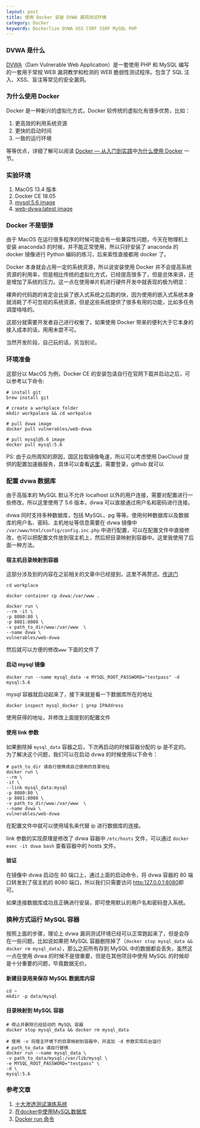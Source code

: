 ```yaml
---
layout: post
title: 使用 Docker 安装 DVWA 漏洞测试环境
category: Docker
keywords: Dockerlize DVWA XSS CSRF SSRF MySQL PHP
---
```


### DVWA 是什么

[DVWA](https://github.com/ethicalhack3r/DVWA)（Dam Vulnerable Web Application）是一套使用 PHP 和 MySQL 编写的一套用于常规 WEB 漏洞教学和检测的 WEB 脆弱性测试程序。包含了 SQL 注入、XSS、盲注等常见的安全漏洞。

### 为什么使用 Docker

Docker 是一种新兴的虚拟化方式，Docker 较传统的虚拟化有很多优势，比如：

1. 更高效的利用系统资源
2. 更快的启动时间
3. 一致的运行环境

等等优点，详细了解可以阅读 [Docker — 从入门到实践](https://legacy.gitbook.com/book/yeasy/docker_practice/details)中[为什么使用 Docker](https://yeasy.gitbooks.io/docker_practice/introduction/why.html) 一节。

### 实验环境

1. MacOS 13.4 版本
2. Docker CE 18.05
3. [mysql:5.6 image](https://github.com/mysql/mysql-docker)
4. [web-dvwa:latest image](https://hub.docker.com/r/vulnerables/web-dvwa/)

### Docker 不是银弹

由于 MacOS 在运行很多程序的时候可能会有一些兼容性问题，今天在物理机上安装 anaconda3 的时候，并不能正常使用，所以只好安装了 anaconda 的 docker 镜像进行 Python 编码的练习，后来索性直接都用 docker 了。

Docker 本身就会占用一定的系统资源，所以说安装使用 Docker 并不会提高系统资源的利用率，但是相比传统的虚拟化方式，已经提高很多了，但是总体来讲，还是增加了系统的压力。这一点在使用单片机进行硬件开发中就表现的极为明显：

裸奔的代码跑的肯定会比装了嵌入式系统之后跑的快，因为使用的嵌入式系统本身就消耗了不可忽视的系统资源，但是这些系统提供了很多有用的功能，比如多任务调度啥啥的。

这部分就需要开发者自己进行权衡了，如果使用 Docker 带来的便利大于它本身的接入成本的话，用用未尝不可。

当然开发阶段，自己玩的话，另当别论。

### 环境准备

这部分以 MacOS 为例，Docker CE 的安装包请自行在官网下载并启动之后，可以参考以下命令:

```shell
# install git
brew install git

# create a workplace folder
mkdir workpalace && cd workpalce

# pull dvwa image
docker pull vulnerables/web-dvwa

# pull mysql@5.6 image
docker pull mysql:5.6
```
PS: 由于众所周知的原因，国区拉取镜像龟速，所以可以考虑使用 DaoCloud 提供的配置加速器服务，具体可以查看[这里](http://www.daocloud.io/mirror#accelerator-doc)，需要登录，github 就可以

### 配置 dvwa 数据库

由于高版本的 MySQL 默认不允许 localhost 以外的用户连接，需要对配置进行一些修改，所以这里使用了 5.6 版本，dvwa 可以直接通过用户名和密码进行连接。

dvwa 同时支持多种数据库，包括 MySQL、pg 等等。使用何种数据库以及数据库的用户名、密码、主机地址等信息需要在 dvwa 镜像中 `/var/www/html/config/config.inc.php` 中进行配置，可以在配置文件中直接修改，也可以把配置文件放到宿主机上，然后把目录映射到容器中。这里我使用了后面一种方法。

#### 宿主机目录映射到容器

这部分涉及到的内容在之前相关的文章中已经提到，这里不再赘述。[传送门](https://raoul1996.github.io/2018/02/28/HTTP2-Server-Push.html#cfylk)

```shell
cd workplace

docker container cp dvwa:/var/www .

docker run \
--rm -it \
-p 8080:80 \
-p 8081:8080 \
-v path_to_dir/www:/var/www  \
--name dvwa \
vulnerables/web-dvwa
```
然后就可以方便的修改`www` 下面的文件了

#### 启动 mysql 镜像

```shell
docker run --name mysql_data -e MYSQL_ROOT_PASSWORD="testpass" -d mysql:5.6
```
mysql 容器就启动起来了，接下来就是看一下数据库所在的地址

```shell
docker inspect mysql_docker | grep IPAddress
```
使用获得的地址，并修改上面提到的配置文件

#### 使用 link 参数

如果删除掉 `mysql_data` 容器之后，下次再启动的时候容器分配的 ip 是不定的。为了解决这个问题，我们可以在启动 dvwa 的时候使用以下命令：

```shell
# path_to_dir 请自行替换成自己使用的目录地址
docker run \
--rm \
-it \
--link mysql_data:mysql
-p 8080:80 \
-p 8081:8080 \
-v path_to_dir/www:/var/www  \
--name dvwa \
vulnerables/web-dvwa
```
在配置文件中就可以使用域名来代替 ip 进行数据库的连接。

link 参数的实现原理是修改了 dvwa 容器中 `/etc/hosts` 文件，可以通过 `docker exec -it dvwa bash` 查看容器中的 hosts 文件。

#### 验证

在镜像中 dvwa 启动在 80 端口上，通过上面的启动命令，将 dvwa 容器的 80 端口转发到了宿主机的 8080 端口，所以我们只需要访问 [http:127.0.0.1:8080](http://127.0.0.1:8080)即可。

如果连接数据库成功且正确进行安装，即可使用默认的用户名和密码登入系统。

### 换种方式运行 MySQL 容器

按照上面的步骤，理论上 dvwa 漏洞测试环境已经可以正常跑起来了，但是会存在一些问题。比如说如果把 MySQL 容器删除掉了（`docker stop mysql_data && docker rm mysql_data`），那么之前所有存到 MySQL 中的数据都会丢失，虽然这一点在使用 dvwa 的时候不是很重要，但是在其他项目中使用 MySQL 的时候却是十分重要的问题，毕竟数据无价。

#### 新建目录用来保存 MySQL 数据库内容

```shell
cd ~
mkdir -p data/mysql
```
#### 目录映射到 MySQL 容器

```shell
# 停止并删除已经启动的 MySQL 容器
docker stop mysql_data && docker rm mysql_data

# 使用 -v 将宿主环境下的目录映射到容器中，并追加 -d 参数实现后台运行
# path_to_data 请自行替换
docker run --name mysql_data \
-v path_to_data/mysql:/var/lib/mysql \
-e MYSQL_ROOT_PASSWORD="testpass" \
-d \
mysql:5.6
```

### 参考文章
1. [十大渗透测试演练系统](http://www.freebuf.com/sectool/4708.html)
2. [在docker中使用MySQL数据库](https://yq.aliyun.com/articles/583765)
3. [Docker run 命令](http://www.runoob.com/docker/docker-run-command.html)

